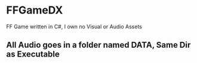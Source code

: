 # FFGameDX
FF Game written in C#, I own no Visual or Audio Assets

## All Audio goes in a folder named DATA, Same Dir as Executable

